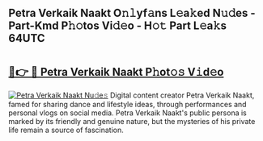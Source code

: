 ## Petra Verkaik Naakt O𝚗𝚕yf𝚊ns L𝚎a𝚔ed N𝚞𝚍es - Part-Kmd P𝚑𝚘tos Vi𝚍𝚎o - H𝚘𝚝 Part L𝚎a𝚔s 64UTC

# <h2><a href="http://kf0hgnj.oniu.top/?m=Petra+Verkaik+Naakt">🔗👉 🔴 Petra Verkaik Naakt P𝚑ot𝚘𝚜 V𝚒d𝚎o</a></h2>

[![Petra Verkaik Naakt Nu𝚍e𝚜](https://i.imgur.com/0qMVB7G.gif)](http://kf0hgnj.oniu.top/?m=Petra+Verkaik+Naakt)
Digital content creator Petra Verkaik Naakt, famed for sharing dance and lifestyle ideas, through performances and personal vlogs on social media. Petra Verkaik Naakt's public persona is marked by its friendly and genuine nature, but the mysteries of his private life remain a source of fascination.  
